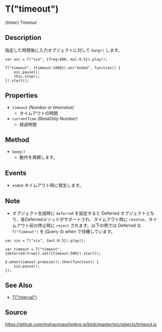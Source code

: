 T("timeout")
============
{timer} Timeout

## Description ##
指定した時間後に入力オブジェクトに対して `bang()` します。

```timbre
var osc = T("sin", {freq:880, mul:0.5}).play();

T("timeout", {timeout:1000}).on("ended", function() {
    osc.pause();
    this.stop();
}).start();
```

## Properties
- `timeout` _(Number or timevalue)_
  - タイムアウトの時間
- `currentTime` _(ReadOnly Number)_
  - 経過時間

## Method ##
- `bang()`
  - 動作を再開します。

## Events ##
- `ended` タイムアウト時に発生します。

## Note ##
- オブジェクト生成時に `deferred` を設定すると Deferred オブジェクトとなり、各Deferredメソッドがサポートされ、タイムアウト時に `resolve`、タイムアウト前の停止時に `reject` されます。以下の例では Deferred な `T("timeout")` を jQuery の when で待機しています。

```timbre
var sin = T("sin", {mul:0.5}).play();

var timeout = T("timeout", {deferred:true}).set({timeout:500}).start();

$.when(timeout.promise()).then(function() {
    sin.pause();
});
```

## See Also ##
- [T("interval")](./interval.html)

## Source ##
https://github.com/mohayonao/timbre.js/blob/master/src/objects/timeout.js
